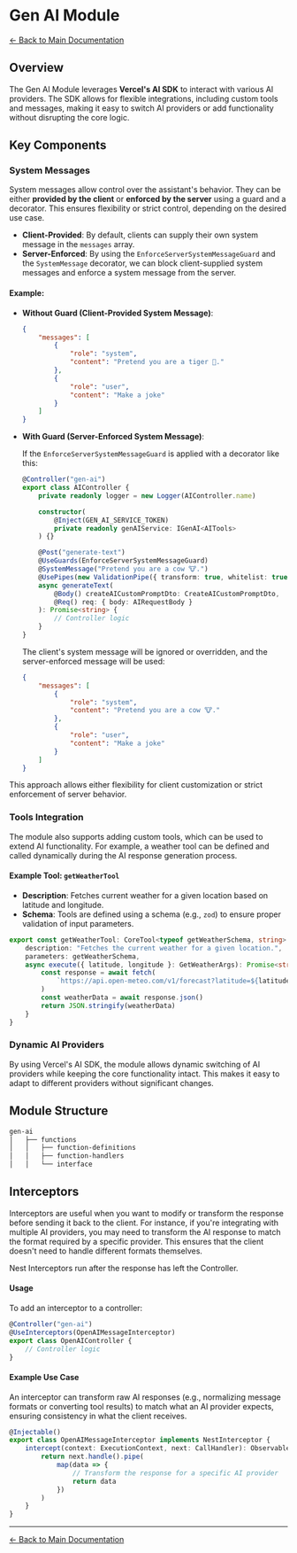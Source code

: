 # Gen AI Module

[← Back to Main Documentation](../README.md)

## Overview

The Gen AI Module leverages **Vercel's AI SDK** to interact with various AI providers. The SDK allows for flexible integrations, including custom tools and messages, making it easy to switch AI providers or add functionality without disrupting the core logic.

## Key Components

### System Messages

System messages allow control over the assistant's behavior. They can be either **provided by the client** or **enforced by the server** using a guard and a decorator. This ensures flexibility or strict control, depending on the desired use case.

-   **Client-Provided**: By default, clients can supply their own system message in the `messages` array.
-   **Server-Enforced**: By using the `EnforceServerSystemMessageGuard` and the `SystemMessage` decorator, we can block client-supplied system messages and enforce a system message from the server.

#### Example:

-   **Without Guard (Client-Provided System Message)**:

    ```json
    {
        "messages": [
            {
                "role": "system",
                "content": "Pretend you are a tiger 🐯."
            },
            {
                "role": "user",
                "content": "Make a joke"
            }
        ]
    }
    ```

-   **With Guard (Server-Enforced System Message)**:

    If the `EnforceServerSystemMessageGuard` is applied with a decorator like this:

    ```typescript
    @Controller("gen-ai")
    export class AIController {
        private readonly logger = new Logger(AIController.name)

        constructor(
            @Inject(GEN_AI_SERVICE_TOKEN)
            private readonly genAIService: IGenAI<AITools>
        ) {}

        @Post("generate-text")
        @UseGuards(EnforceServerSystemMessageGuard)
        @SystemMessage("Pretend you are a cow 🐮.")
        @UsePipes(new ValidationPipe({ transform: true, whitelist: true }))
        async generateText(
            @Body() createAICustomPromptDto: CreateAICustomPromptDto,
            @Req() req: { body: AIRequestBody }
        ): Promise<string> {
            // Controller logic
        }
    }
    ```

    The client's system message will be ignored or overridden, and the server-enforced message will be used:

    ```json
    {
        "messages": [
            {
                "role": "system",
                "content": "Pretend you are a cow 🐮."
            },
            {
                "role": "user",
                "content": "Make a joke"
            }
        ]
    }
    ```

This approach allows either flexibility for client customization or strict enforcement of server behavior.

### Tools Integration

The module also supports adding custom tools, which can be used to extend AI functionality. For example, a weather tool can be defined and called dynamically during the AI response generation process.

#### Example Tool: `getWeatherTool`

-   **Description**: Fetches current weather for a given location based on latitude and longitude.
-   **Schema**: Tools are defined using a schema (e.g., `zod`) to ensure proper validation of input parameters.

```typescript
export const getWeatherTool: CoreTool<typeof getWeatherSchema, string> = {
    description: "Fetches the current weather for a given location.",
    parameters: getWeatherSchema,
    async execute({ latitude, longitude }: GetWeatherArgs): Promise<string> {
        const response = await fetch(
            `https://api.open-meteo.com/v1/forecast?latitude=${latitude}&longitude=${longitude}&current_weather=true`
        )
        const weatherData = await response.json()
        return JSON.stringify(weatherData)
    }
}
```

### Dynamic AI Providers

By using Vercel's AI SDK, the module allows dynamic switching of AI providers while keeping the core functionality intact. This makes it easy to adapt to different providers without significant changes.

## Module Structure

```bash
gen-ai
│   ├── functions
│   │   ├── function-definitions
│   │   ├── function-handlers
│   │   └── interface
```

## Interceptors

Interceptors are useful when you want to modify or transform the response before sending it back to the client. For instance, if you're integrating with multiple AI providers, you may need to transform the AI response to match the format required by a specific provider. This ensures that the client doesn't need to handle different formats themselves.

Nest Interceptors run after the response has left the Controller.

#### Usage

To add an interceptor to a controller:

```typescript
@Controller("gen-ai")
@UseInterceptors(OpenAIMessageInterceptor)
export class OpenAIController {
    // Controller logic
}
```

#### Example Use Case

An interceptor can transform raw AI responses (e.g., normalizing message formats or converting tool results) to match what an AI provider expects, ensuring consistency in what the client receives.

```typescript
@Injectable()
export class OpenAIMessageInterceptor implements NestInterceptor {
    intercept(context: ExecutionContext, next: CallHandler): Observable<any> {
        return next.handle().pipe(
            map(data => {
                // Transform the response for a specific AI provider
                return data
            })
        )
    }
}
```

---

[← Back to Main Documentation](../README.md)

